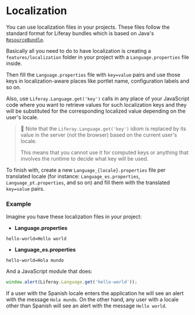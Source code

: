 # Localization

You can use localization files in your projects. These files follow the
standard format for Liferay bundles which is based on Java's
[`ResourceBundle`](https://docs.oracle.com/javase/7/docs/api/java/util/ResourceBundle.html).

Basically all you need to do to have localization is creating a
`features/localization` folder in your project with a `Language.properties`
file inside.

Then fill the `Language.properties` file with `key=value` pairs and use those
keys in localization-aware places like portlet name, configuration labels and
so on.

Also, use `Liferay.Language.get('key')` calls in any place of your JavaScript
code where you want to retrieve values for such localization keys and they will
be substituted for the corresponding localized value depending on the user's
locale.

> 👀 Note that the `Liferay.Language.get('key')` idiom is replaced by its value
> in the server (not the browser) based on the current user's locale.
>
> This means that you cannot use it for computed keys or anything that involves
> the runtime to decide what key will be used.

To finish with, create a new `Language_{locale}.properties` file per translated
locale (for instance: `Language_es.properties`, `Language_pt.properties`, and
so on) and fill them with the translated `key=value` pairs.

### Example

Imagine you have these localization files in your project:

-   **Language.properties**

```properties
hello-world=Hello world
```

-   **Language_es.properties**

```properties
hello-world=Hola mundo
```

And a JavaScript module that does:

```javascript
window.alert(Liferay.Language.get('hello-world'));
```

If a user with the Spanish locale enters the application he will see an alert
with the message `Hola mundo`. On the other hand, any user with a locale other
than Spanish will see an alert with the message `Hello world`.

